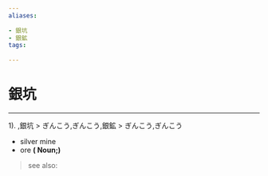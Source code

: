 ```yaml
---
aliases:
    
- 銀坑
- 銀鉱
tags:
    
---
```


# 銀坑
---
1).
,銀坑 > ぎんこう,ぎんこう,銀鉱 > ぎんこう,ぎんこう

- silver mine
- ore
**( Noun;)**
> see also: 
            